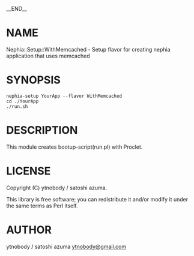 



\_\_END\_\_

# NAME

Nephia::Setup::WithMemcached - Setup flavor for creating nephia application that uses memcached

# SYNOPSIS

    nephia-setup YourApp --flavor WithMemcached
    cd ./YourApp
    ./run.sh

# DESCRIPTION

This module creates bootup-script(run.pl) with Proclet.

# LICENSE

Copyright (C) ytnobody / satoshi azuma.

This library is free software; you can redistribute it and/or modify
it under the same terms as Perl itself.

# AUTHOR

ytnobody / satoshi azuma <ytnobody@gmail.com>

